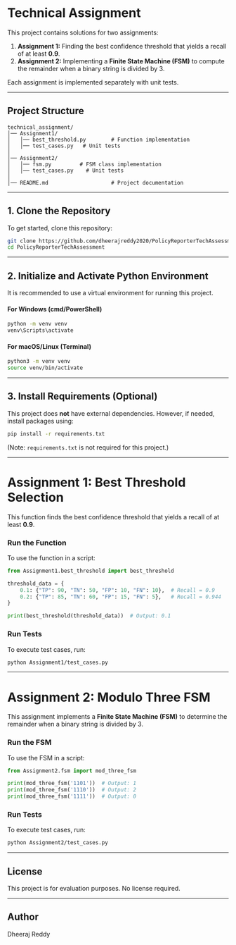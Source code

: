 # Technical Assignment

This project contains solutions for two assignments:

1. **Assignment 1:** Finding the best confidence threshold that yields a recall of at least **0.9**.
2. **Assignment 2:** Implementing a **Finite State Machine (FSM)** to compute the remainder when a binary string is divided by 3.

Each assignment is implemented separately with unit tests.

---

## **Project Structure**
```
technical_assignment/
│── Assignment1/
│   │── best_threshold.py        # Function implementation
│   │── test_cases.py   # Unit tests
│
│── Assignment2/
│   │── fsm.py         # FSM class implementation
│   │── test_cases.py    # Unit tests
│
│── README.md                    # Project documentation
```

---

## **1. Clone the Repository**
To get started, clone this repository:

```sh
git clone https://github.com/dheerajreddy2020/PolicyReporterTechAssessment.git
cd PolicyReporterTechAssessment
```

---

## **2. Initialize and Activate Python Environment**
It is recommended to use a virtual environment for running this project.

#### **For Windows (cmd/PowerShell)**
```sh
python -m venv venv
venv\Scripts\activate
```

#### **For macOS/Linux (Terminal)**
```sh
python3 -m venv venv
source venv/bin/activate
```

---

## **3. Install Requirements (Optional)**
This project does **not** have external dependencies. However, if needed, install packages using:

```sh
pip install -r requirements.txt
```
(Note: `requirements.txt` is not required for this project.)

---

# **Assignment 1: Best Threshold Selection**
This function finds the best confidence threshold that yields a recall of at least **0.9**.

### **Run the Function**
To use the function in a script:
```python
from Assignment1.best_threshold import best_threshold

threshold_data = {
    0.1: {"TP": 90, "TN": 50, "FP": 10, "FN": 10},  # Recall = 0.9
    0.2: {"TP": 85, "TN": 60, "FP": 15, "FN": 5},   # Recall = 0.944
}

print(best_threshold(threshold_data))  # Output: 0.1
```

### **Run Tests**
To execute test cases, run:
```sh
python Assignment1/test_cases.py
```

---

# **Assignment 2: Modulo Three FSM**
This assignment implements a **Finite State Machine (FSM)** to determine the remainder when a binary string is divided by 3.

### **Run the FSM**
To use the FSM in a script:
```python
from Assignment2.fsm import mod_three_fsm

print(mod_three_fsm('1101'))  # Output: 1
print(mod_three_fsm('1110'))  # Output: 2
print(mod_three_fsm('1111'))  # Output: 0
```

### **Run Tests**
To execute test cases, run:
```sh
python Assignment2/test_cases.py
```

---

## **License**
This project is for evaluation purposes. No license required.

---

## **Author**
Dheeraj Reddy  
